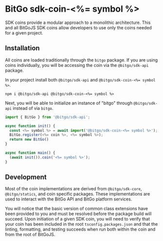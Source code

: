 # BitGo sdk-coin-<%= symbol %>

SDK coins provide a modular approach to a monolithic architecture. This and all BitGoJS SDK coins allow developers to use only the coins needed for a given project.

## Installation

All coins are loaded traditionally through the `bitgo` package. If you are using coins individually, you will be accessing the coin via the `@bitgo/sdk-api` package.

In your project install both `@bitgo/sdk-api` and `@bitgo/sdk-coin-<%= symbol %>`.

```shell
npm i @bitgo/sdk-api @bitgo/sdk-coin-<%= symbol %>
```

Next, you will be able to initialize an instance of "bitgo" through `@bitgo/sdk-api` instead of via `bitgo`.

```javascript
import { BitGo } from '@bitgo/sdk-api';

async function init() {
  const <%= symbol %> = await import('@bitgo/sdk-coin-<%= symbol %>');
  BitGo.register(<%= coin %>, <%= symbol %>);
  return new BitGo()
}

async function main() {
  (await init()).coin('<%= symbol %>');
}

```

## Development

Most of the coin implementations are derived from `@bitgo/sdk-core`, `@bitgo/statics`, and coin specific packages. These implementations are used to interact with the BitGo API and BitGo platform services.

You will notice that the basic version of common class extensions have been provided to you and must be resolved before the package build will succeed. Upon initiation of a given SDK coin, you will need to verify that your coin has been included in the root `tsconfig.packages.json` and that the linting, formatting, and testing succeeds when run both within the coin and from the root of BitGoJS.